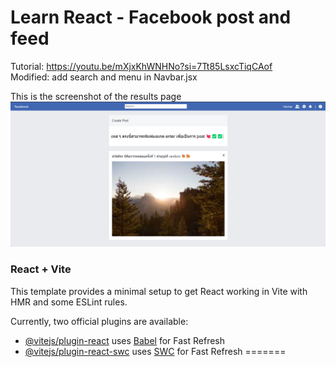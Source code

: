 # Learn React - Facebook post and feed
Tutorial: https://youtu.be/mXjxKhWNHNo?si=7Tt85LsxcTiqCAof <br>
Modified: add search and menu in Navbar.jsx <br>

This is the screenshot of the results page <br>
<img src="img/Screenshot Feed.png">

### React + Vite

This template provides a minimal setup to get React working in Vite with HMR and some ESLint rules.

Currently, two official plugins are available:

- [@vitejs/plugin-react](https://github.com/vitejs/vite-plugin-react/blob/main/packages/plugin-react/README.md) uses [Babel](https://babeljs.io/) for Fast Refresh
- [@vitejs/plugin-react-swc](https://github.com/vitejs/vite-plugin-react-swc) uses [SWC](https://swc.rs/) for Fast Refresh
=======
